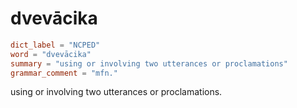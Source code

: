 # dvevācika

``` toml
dict_label = "NCPED"
word = "dvevācika"
summary = "using or involving two utterances or proclamations"
grammar_comment = "mfn."
```

using or involving two utterances or proclamations.

